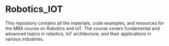 # Robotics_IOT
This repository contains all the materials, code examples, and resources for the MBA course on Robotics and IoT. The course covers fundamental and advanced topics in robotics, IoT architecture, and their applications in various industries.
